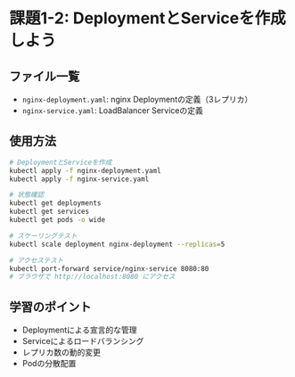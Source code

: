 # 課題1-2: DeploymentとServiceを作成しよう

## ファイル一覧

- `nginx-deployment.yaml`: nginx Deploymentの定義（3レプリカ）
- `nginx-service.yaml`: LoadBalancer Serviceの定義

## 使用方法

```bash
# DeploymentとServiceを作成
kubectl apply -f nginx-deployment.yaml
kubectl apply -f nginx-service.yaml

# 状態確認
kubectl get deployments
kubectl get services
kubectl get pods -o wide

# スケーリングテスト
kubectl scale deployment nginx-deployment --replicas=5

# アクセステスト
kubectl port-forward service/nginx-service 8080:80
# ブラウザで http://localhost:8080 にアクセス
```

## 学習のポイント

- Deploymentによる宣言的な管理
- Serviceによるロードバランシング
- レプリカ数の動的変更
- Podの分散配置